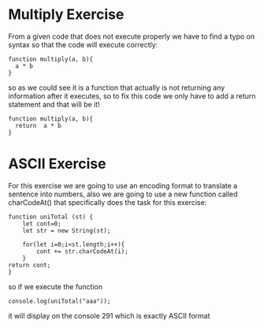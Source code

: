# Multiply Exercise

From a given code that does not execute properly we have to find a typo on syntax so that the code will execute correctly:
```
function multiply(a, b){
  a * b
}
```
so as we could see it is a function that actually is not returning any information after it executes, so to fix this code we only have to add a return statement and that will be it!
```
function multiply(a, b){
  return  a * b
}
```

# ASCII Exercise

For this exercise we are going to use an encoding format to translate a sentence into numbers, also we are going to use a new function called charCodeAt() that specifically does the task for this exercise:
```
function uniTotal (st) {
    let cont=0;
    let str = new String(st);

    for(let i=0;i<st.length;i++){
        cont += str.charCodeAt(i);
    }
return cont;
}
``` 
so if we execute the function
```
console.log(uniTotal("aaa"));
```
it will display on the console 291 which is exactly ASCII format
